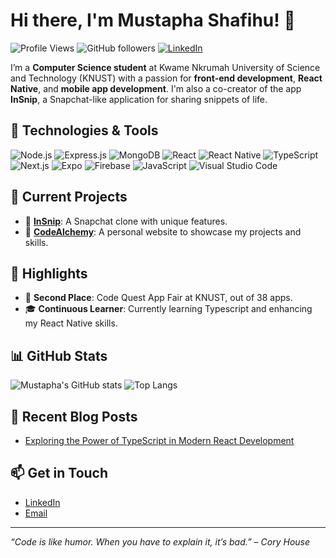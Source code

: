 # Hi there, I'm Mustapha Shafihu! 👋

![Profile Views](https://komarev.com/ghpvc/?username=Shafihu&color=brightgreen)
![GitHub followers](https://img.shields.io/github/followers/Shafihu?label=Follow&style=social)
[![LinkedIn](https://img.shields.io/badge/LinkedIn-Connect-blue)](https://www.linkedin.com/in/shafihu-mustapha-190468309?utm_source=share&utm_campaign=share_via&utm_content=profile&utm_medium=ios_app)

I’m a **Computer Science student** at Kwame Nkrumah University of Science and Technology (KNUST) with a passion for **front-end development**, **React Native**, and **mobile app development**. I'm also a co-creator of the app **InSnip**, a Snapchat-like application for sharing snippets of life.

## 🔧 Technologies & Tools

![Node.js](https://img.shields.io/badge/-Node.js-339933?style=flat&logo=node.js&logoColor=white)
![Express.js](https://img.shields.io/badge/-Express.js-000000?style=flat&logo=express&logoColor=white)
![MongoDB](https://img.shields.io/badge/-MongoDB-47A248?style=flat&logo=mongodb&logoColor=white)
![React](https://img.shields.io/badge/-React-61DAFB?style=flat&logo=react&logoColor=white)
![React Native](https://img.shields.io/badge/-React_Native-61DAFB?style=flat&logo=react&logoColor=white)
![TypeScript](https://img.shields.io/badge/-TypeScript-007ACC?style=flat&logo=typescript&logoColor=white)
![Next.js](https://img.shields.io/badge/-Next.js-000000?style=flat&logo=next.js&logoColor=white)
![Expo](https://img.shields.io/badge/-Expo-000020?style=flat&logo=expo&logoColor=white)
![Firebase](https://img.shields.io/badge/-Firebase-FFCA28?style=flat&logo=firebase&logoColor=black)
![JavaScript](https://img.shields.io/badge/-JavaScript-F7DF1E?style=flat&logo=javascript&logoColor=black)
![Visual Studio Code](https://img.shields.io/badge/-VS_Code-007ACC?style=flat&logo=visual-studio-code&logoColor=white)


## 🚀 Current Projects

- 🔄 [**InSnip**](https://github.com/Shafihu/InSnip): A Snapchat clone with unique features.
- 🎨 [**CodeAlchemy**](https://github.com/Shafihu/CodeAlchemy): A personal website to showcase my projects and skills.

## 🌟 Highlights

- 🥈 **Second Place**: Code Quest App Fair at KNUST, out of 38 apps.
- 🎓 **Continuous Learner**: Currently learning Typescript and enhancing my React Native skills.

## 📊 GitHub Stats

![Mustapha's GitHub stats](https://github-readme-stats.vercel.app/api?username=Shafihu&show_icons=true&theme=radical)
![Top Langs](https://github-readme-stats.vercel.app/api/top-langs/?username=Shafihu&layout=compact&theme=radical)

## 📝 Recent Blog Posts

<!-- BLOG-POST-LIST:START -->
- [Exploring the Power of TypeScript in Modern React Development](https://dev.to/shafihu/exploring-the-power-of-typescript-in-modern-react-development-1hd5)
<!-- BLOG-POST-LIST:END -->

## 📫 Get in Touch

- [LinkedIn](https://www.linkedin.com/in/shafihu-mustapha-190468309?utm_source=share&utm_campaign=share_via&utm_content=profile&utm_medium=ios_app)
- [Email](mailto:shafihumustapha0101@gmail.com)
<!--- [Twitter](https://twitter.com/yourhandle) --->

---

*“Code is like humor. When you have to explain it, it’s bad.” – Cory House*

